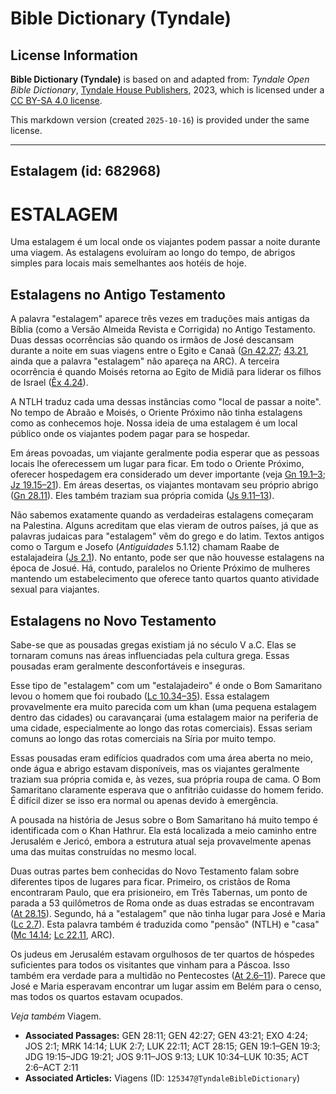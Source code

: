 # Bible Dictionary (Tyndale)

## License Information

**Bible Dictionary (Tyndale)** is based on and adapted from: _Tyndale Open Bible Dictionary_, [Tyndale House Publishers](https://tyndaleopenresources.com/), 2023, which is licensed under a [CC BY-SA 4.0 license](https://creativecommons.org/licenses/by-sa/4.0/legalcode.en).

This markdown version (created `2025-10-16`) is provided under the same license.



--------------------------------

## Estalagem (id: 682968)

ESTALAGEM
=========

Uma estalagem é um local onde os viajantes podem passar a noite durante uma viagem. As estalagens evoluíram ao longo do tempo, de abrigos simples para locais mais semelhantes aos hotéis de hoje.

Estalagens no Antigo Testamento
-------------------------------

A palavra "estalagem" aparece três vezes em traduções mais antigas da Bíblia (como a Versão Almeida Revista e Corrigida) no Antigo Testamento. Duas dessas ocorrências são quando os irmãos de José descansam durante a noite em suas viagens entre o Egito e Canaã ([Gn 42\.27](https://ref.ly/Gen42:27); [43\.21](https://ref.ly/Gen43:21), ainda que a palavra "estalagem" não apareça na ARC). A terceira ocorrência é quando Moisés retorna ao Egito de Midiã para liderar os filhos de Israel ([Êx 4\.24](https://ref.ly/Exod4:24)).

A NTLH traduz cada uma dessas instâncias como "local de passar a noite". No tempo de Abraão e Moisés, o Oriente Próximo não tinha estalagens como as conhecemos hoje. Nossa ideia de uma estalagem é um local público onde os viajantes podem pagar para se hospedar.

Em áreas povoadas, um viajante geralmente podia esperar que as pessoas locais lhe oferecessem um lugar para ficar. Em todo o Oriente Próximo, oferecer hospedagem era considerado um dever importante (veja [Gn 19\.1–3](https://ref.ly/Gen19:1-Gen19:3); [Jz 19\.15–21](https://ref.ly/Judg19:15-Judg19:21)). Em áreas desertas, os viajantes montavam seu próprio abrigo ([Gn 28\.11](https://ref.ly/Gen28:11)). Eles também traziam sua própria comida ([Js 9\.11–13](https://ref.ly/Josh9:11-Josh9:13)).

Não sabemos exatamente quando as verdadeiras estalagens começaram na Palestina. Alguns acreditam que elas vieram de outros países, já que as palavras judaicas para "estalagem" vêm do grego e do latim. Textos antigos como o Targum e Josefo (*Antiguidades* 5\.1\.12\) chamam Raabe de estalajadeira ([Js 2\.1](https://ref.ly/Josh2:1)). No entanto, pode ser que não houvesse estalagens na época de Josué. Há, contudo, paralelos no Oriente Próximo de mulheres mantendo um estabelecimento que oferece tanto quartos quanto atividade sexual para viajantes.

Estalagens no Novo Testamento
-----------------------------

Sabe\-se que as pousadas gregas existiam já no século V a.C. Elas se tornaram comuns nas áreas influenciadas pela cultura grega. Essas pousadas eram geralmente desconfortáveis e inseguras.

Esse tipo de "estalagem" com um "estalajadeiro" é onde o Bom Samaritano levou o homem que foi roubado ([Lc 10\.34–35](https://ref.ly/Luke10:34-Luke10:35)). Essa estalagem provavelmente era muito parecida com um khan (uma pequena estalagem dentro das cidades) ou caravançarai (uma estalagem maior na periferia de uma cidade, especialmente ao longo das rotas comerciais). Essas seriam comuns ao longo das rotas comerciais na Síria por muito tempo.

Essas pousadas eram edifícios quadrados com uma área aberta no meio, onde água e abrigo estavam disponíveis, mas os viajantes geralmente traziam sua própria comida e, às vezes, sua própria roupa de cama. O Bom Samaritano claramente esperava que o anfitrião cuidasse do homem ferido. É difícil dizer se isso era normal ou apenas devido à emergência.

A pousada na história de Jesus sobre o Bom Samaritano há muito tempo é identificada com o Khan Hathrur. Ela está localizada a meio caminho entre Jerusalém e Jericó, embora a estrutura atual seja provavelmente apenas uma das muitas construídas no mesmo local.

Duas outras partes bem conhecidas do Novo Testamento falam sobre diferentes tipos de lugares para ficar. Primeiro, os cristãos de Roma encontraram Paulo, que era prisioneiro, em Três Tabernas, um ponto de parada a 53 quilômetros de Roma onde as duas estradas se encontravam ([At 28\.15](https://ref.ly/Acts28:15)). Segundo, há a "estalagem" que não tinha lugar para José e Maria ([Lc 2\.7](https://ref.ly/Luke2:7)). Esta palavra também é traduzida como "pensão" (NTLH) e "casa" ([Mc 14\.14](https://ref.ly/Mark14:14); [Lc 22\.11](https://ref.ly/Luke22:11), ARC).

Os judeus em Jerusalém estavam orgulhosos de ter quartos de hóspedes suficientes para todos os visitantes que vinham para a Páscoa. Isso também era verdade para a multidão no Pentecostes ([At 2\.6–11](https://ref.ly/Acts2:6-Acts2:11)). Parece que José e Maria esperavam encontrar um lugar assim em Belém para o censo, mas todos os quartos estavam ocupados.

*Veja também* Viagem.

* **Associated Passages:** GEN 28:11; GEN 42:27; GEN 43:21; EXO 4:24; JOS 2:1; MRK 14:14; LUK 2:7; LUK 22:11; ACT 28:15; GEN 19:1–GEN 19:3; JDG 19:15–JDG 19:21; JOS 9:11–JOS 9:13; LUK 10:34–LUK 10:35; ACT 2:6–ACT 2:11
* **Associated Articles:** Viagens (ID: `125347@TyndaleBibleDictionary`)

